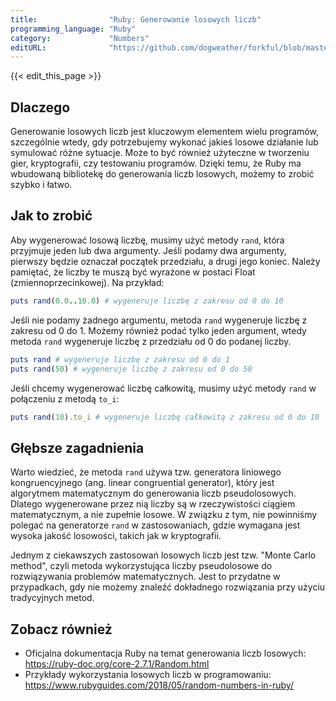 ```yaml
---
title:                "Ruby: Generowanie losowych liczb"
programming_language: "Ruby"
category:             "Numbers"
editURL:              "https://github.com/dogweather/forkful/blob/master/content/pl/ruby/generating-random-numbers.md"
---
```


{{< edit_this_page >}}

## Dlaczego

Generowanie losowych liczb jest kluczowym elementem wielu programów, szczególnie wtedy, gdy potrzebujemy wykonać jakieś losowe działanie lub symulować różne sytuacje. Może to być również użyteczne w tworzeniu gier, kryptografii, czy testowaniu programów. Dzięki temu, że Ruby ma wbudowaną bibliotekę do generowania liczb losowych, możemy to zrobić szybko i łatwo.

## Jak to zrobić

Aby wygenerować losową liczbę, musimy użyć metody `rand`, która przyjmuje jeden lub dwa argumenty. Jeśli podamy dwa argumenty, pierwszy będzie oznaczał początek przedziału, a drugi jego koniec. Należy pamiętać, że liczby te muszą być wyrażone w postaci Float (zmiennoprzecinkowej). Na przykład:

```Ruby
puts rand(0.0..10.0) # wygeneruje liczbę z zakresu od 0 do 10
```

Jeśli nie podamy żadnego argumentu, metoda `rand` wygeneruje liczbę z zakresu od 0 do 1. Możemy również podać tylko jeden argument, wtedy metoda `rand` wygeneruje liczbę z przedziału od 0 do podanej liczby.

```Ruby
puts rand # wygeneruje liczbę z zakresu od 0 do 1
puts rand(50) # wygeneruje liczbę z zakresu od 0 do 50
```

Jeśli chcemy wygenerować liczbę całkowitą, musimy użyć metody `rand` w połączeniu z metodą `to_i`:

```Ruby
puts rand(10).to_i # wygeneruje liczbę całkowitą z zakresu od 0 do 10
```

## Głębsze zagadnienia

Warto wiedzieć, że metoda `rand` używa tzw. generatora liniowego kongruencyjnego (ang. linear congruential generator), który jest algorytmem matematycznym do generowania liczb pseudolosowych. Dlatego wygenerowane przez nią liczby są w rzeczywistości ciągiem matematycznym, a nie zupełnie losowe. W związku z tym, nie powinniśmy polegać na generatorze `rand` w zastosowaniach, gdzie wymagana jest wysoka jakość losowości, takich jak w kryptografii.

Jednym z ciekawszych zastosowań losowych liczb jest tzw. "Monte Carlo method", czyli metoda wykorzystująca liczby pseudolosowe do rozwiązywania problemów matematycznych. Jest to przydatne w przypadkach, gdy nie możemy znaleźć dokładnego rozwiązania przy użyciu tradycyjnych metod.

## Zobacz również

- Oficjalna dokumentacja Ruby na temat generowania liczb losowych: https://ruby-doc.org/core-2.7.1/Random.html
- Przykłady wykorzystania losowych liczb w programowaniu: https://www.rubyguides.com/2018/05/random-numbers-in-ruby/
